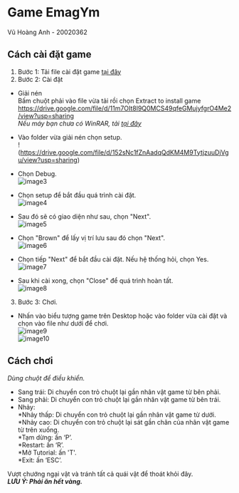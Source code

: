 # Game EmagYm
Vũ Hoàng Anh - 20020362

## Cách cài đặt game
1. Bước 1: Tải file cài đặt game [tại đây](https://drive.google.com/file/d/1gX0Af2JG1avkHUA8bQpVXD-hZZvBWAvR/view?usp=sharing)   
2. Bước 2: Cài đặt  
+ Giải nén  
  Bấm chuột phải vào file vừa tải rồi chọn Extract to install game  
https://drive.google.com/file/d/11m7OIt8l9Q0MCS49qfeGMujyfgrO4Me2/view?usp=sharing   
    *Nếu máy bạn chưa có WinRAR, tải [tại đây](https://download.com.vn/winrar-5250)*
+ Vào folder vừa giải nén chọn setup.  
!(https://drive.google.com/file/d/152sNc1fZnAadqQdKM4M9TytjzuuDjVgu/view?usp=sharing)   

+ Chọn Debug.  
![image3](https://drive.google.com/file/d/1iXZ4jqnxWjRCY9o0RJ589C7ZLJVkCE2C/view?usp=sharing)  

+ Chọn setup để bắt đầu quá trình cài đặt.  
![image4](https://drive.google.com/file/d/1gPuRb-da7WLcRDG7FHHDT49-LJ0V_dKZ/view?usp=sharing)   

+ Sau đó sẽ có giao diện như sau, chọn "Next".  
![image5](https://drive.google.com/file/d/1364h1ksbuATYnGft3nEMtaQnH6L5Aq1e/view?usp=sharing)   

+ Chọn "Brown" để lấy vị trí lưu sau đó chọn "Next".  
![image6](https://drive.google.com/file/d/1lGSVyVZULcvcRWTuzTpYVzc_TM-2MthY/view?usp=sharing)   

+ Chọn tiếp "Next" để bắt đầu cài đặt. Nếu hệ thống hỏi, chọn Yes.  
![image7](https://drive.google.com/file/d/1ElLqMg3cZsBM6zDAhAaNdht3qKzh7Ml0/view?usp=sharing)   

+ Sau khi cài xong, chọn "Close" để quá trình hoàn tất.  
![image8](https://drive.google.com/file/d/1MWJRC0lWH9952EuXNeDuWzmSW1E3c_MT/view?usp=sharing)  

3. Bước 3: Chơi.
+ Nhấn vào biểu tượng game trên Desktop hoặc vào folder vừa cài đặt và chọn vào file như dưới để chơi.  
![image9](https://drive.google.com/file/d/1TX8ja91OZNWMj2FK8AjSpVYwvO7C-1q3/view?usp=sharing)  
![image10](https://drive.google.com/file/d/1uiThOZ7R8MfvU2Yh6j1Sfyxv12be8aoo/view?usp=sharing)   

## Cách chơi
*Dùng chuột để điều khiển.*
+ Sang trái: Di chuyển con trỏ chuột lại gần nhân vật game từ bên phải.
+ Sang phải: Di chuyển con trỏ chuột lại gần nhân vật game từ bên trái.
+ Nhảy:  
    *Nhảy thấp: Di chuyển con trỏ chuột lại gần nhân vật game từ dưới.  
    *Nhảy cao: Di chuyển con trỏ chuột lại sát gần chân của nhân vật game từ trên xuống.  
    *Tạm dừng: ấn ‘P’.  
    *Restart: ấn ‘R’.  
    *Mở Tutorial: ấn 'T'.  
    *Exit: ấn ‘ESC’.  

Vượt chướng ngại vật và tránh tất cả quái vật để thoát khỏi đây.  
***LƯU Ý: Phải ăn hết vàng.***